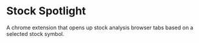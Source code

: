 # Stock Spotlight
A chrome extension that opens up stock analysis browser tabs based on a selected stock symbol.
